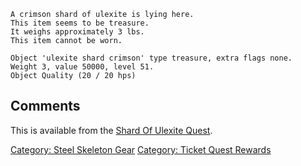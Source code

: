 `A crimson shard of ulexite is lying here.`  
`This item seems to be treasure.`  
`It weighs approximately 3 lbs.`  
`This item cannot be worn.`

`Object 'ulexite shard crimson' type treasure, extra flags none.`  
`Weight 3, value 50000, level 51.`  
`Object Quality (20 / 20 hps)`

## Comments

This is available from the [Shard Of Ulexite
Quest](Shard_Of_Ulexite_Quest "wikilink").

[Category: Steel Skeleton
Gear](Category:_Steel_Skeleton_Gear "wikilink") [Category: Ticket Quest
Rewards](Category:_Ticket_Quest_Rewards "wikilink")
